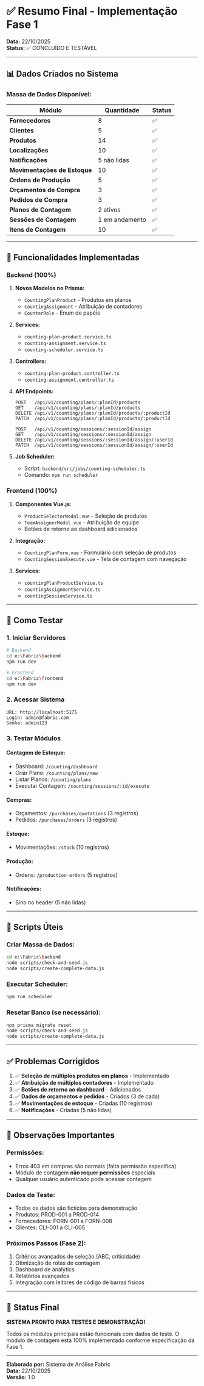 # ✅ Resumo Final - Implementação Fase 1

**Data:** 22/10/2025  
**Status:** ✅ CONCLUÍDO E TESTÁVEL

---

## 📊 Dados Criados no Sistema

### **Massa de Dados Disponível:**

| Módulo | Quantidade | Status |
|--------|------------|--------|
| **Fornecedores** | 8 | ✅ |
| **Clientes** | 5 | ✅ |
| **Produtos** | 14 | ✅ |
| **Localizações** | 10 | ✅ |
| **Notificações** | 5 não lidas | ✅ |
| **Movimentações de Estoque** | 10 | ✅ |
| **Ordens de Produção** | 5 | ✅ |
| **Orçamentos de Compra** | 3 | ✅ |
| **Pedidos de Compra** | 3 | ✅ |
| **Planos de Contagem** | 2 ativos | ✅ |
| **Sessões de Contagem** | 1 em andamento | ✅ |
| **Itens de Contagem** | 10 | ✅ |

---

## 🎯 Funcionalidades Implementadas

### **Backend (100%)**

1. **Novos Modelos no Prisma:**
   - `CountingPlanProduct` - Produtos em planos
   - `CountingAssignment` - Atribuição de contadores
   - `CounterRole` - Enum de papéis

2. **Services:**
   - `counting-plan-product.service.ts`
   - `counting-assignment.service.ts`
   - `counting-scheduler.service.ts`

3. **Controllers:**
   - `counting-plan-product.controller.ts`
   - `counting-assignment.controller.ts`

4. **API Endpoints:**
   ```
   POST   /api/v1/counting/plans/:planId/products
   GET    /api/v1/counting/plans/:planId/products
   DELETE /api/v1/counting/plans/:planId/products/:productId
   PATCH  /api/v1/counting/plans/:planId/products/:productId
   
   POST   /api/v1/counting/sessions/:sessionId/assign
   GET    /api/v1/counting/sessions/:sessionId/assign
   DELETE /api/v1/counting/sessions/:sessionId/assign/:userId
   PATCH  /api/v1/counting/sessions/:sessionId/assign/:userId
   ```

5. **Job Scheduler:**
   - Script: `backend/src/jobs/counting-scheduler.ts`
   - Comando: `npm run scheduler`

### **Frontend (100%)**

1. **Componentes Vue.js:**
   - `ProductSelectorModal.vue` - Seleção de produtos
   - `TeamAssignerModal.vue` - Atribuição de equipe
   - Botões de retorno ao dashboard adicionados

2. **Integração:**
   - `CountingPlanForm.vue` - Formulário com seleção de produtos
   - `CountingSessionExecute.vue` - Tela de contagem com navegação

3. **Services:**
   - `countingPlanProductService.ts`
   - `countingAssignmentService.ts`
   - `countingSessionService.ts`

---

## 🧪 Como Testar

### **1. Iniciar Servidores**

```bash
# Backend
cd e:\Fabric\backend
npm run dev

# Frontend
cd e:\Fabric\frontend
npm run dev
```

### **2. Acessar Sistema**

```
URL: http://localhost:5175
Login: admin@fabric.com
Senha: admin123
```

### **3. Testar Módulos**

#### **Contagem de Estoque:**
- Dashboard: `/counting/dashboard`
- Criar Plano: `/counting/plans/new`
- Listar Planos: `/counting/plans`
- Executar Contagem: `/counting/sessions/:id/execute`

#### **Compras:**
- Orçamentos: `/purchases/quotations` (3 registros)
- Pedidos: `/purchases/orders` (3 registros)

#### **Estoque:**
- Movimentações: `/stock` (10 registros)

#### **Produção:**
- Ordens: `/production-orders` (5 registros)

#### **Notificações:**
- Sino no header (5 não lidas)

---

## 🔧 Scripts Úteis

### **Criar Massa de Dados:**
```bash
cd e:\Fabric\backend
node scripts/check-and-seed.js
node scripts/create-complete-data.js
```

### **Executar Scheduler:**
```bash
npm run scheduler
```

### **Resetar Banco (se necessário):**
```bash
npx prisma migrate reset
node scripts/check-and-seed.js
node scripts/create-complete-data.js
```

---

## ✅ Problemas Corrigidos

1. ✅ **Seleção de múltiplos produtos em planos** - Implementado
2. ✅ **Atribuição de múltiplos contadores** - Implementado
3. ✅ **Botões de retorno ao dashboard** - Adicionados
4. ✅ **Dados de orçamentos e pedidos** - Criados (3 de cada)
5. ✅ **Movimentações de estoque** - Criadas (10 registros)
6. ✅ **Notificações** - Criadas (5 não lidas)

---

## 📝 Observações Importantes

### **Permissões:**
- Erros 403 em compras são normais (falta permissão específica)
- Módulo de contagem **não requer permissões** especiais
- Qualquer usuário autenticado pode acessar contagem

### **Dados de Teste:**
- Todos os dados são fictícios para demonstração
- Produtos: PROD-001 a PROD-014
- Fornecedores: FORN-001 a FORN-008
- Clientes: CLI-001 a CLI-005

### **Próximos Passos (Fase 2):**
1. Critérios avançados de seleção (ABC, criticidade)
2. Otimização de rotas de contagem
3. Dashboard de analytics
4. Relatórios avançados
5. Integração com leitores de código de barras físicos

---

## 🎉 Status Final

**SISTEMA PRONTO PARA TESTES E DEMONSTRAÇÃO!**

Todos os módulos principais estão funcionais com dados de teste.
O módulo de contagem está 100% implementado conforme especificação da Fase 1.

---

**Elaborado por:** Sistema de Análise Fabric  
**Data:** 22/10/2025  
**Versão:** 1.0
